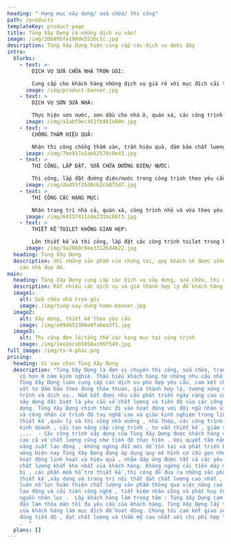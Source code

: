 ```yaml
---
heading: " Hạng mục xây dựng/ sửa chữa/ thi công"
path: /products
templateKey: product-page
title: Tùng Xây Dựng có những dịch vụ nào?
image: /img/20b895fe190de553bc1c.jpg
description: Tùng Xây Dựng hiện cung cấp các dịch vụ dưới đây
intro:
  blurbs:
    - text: >-
        DỊCH VỤ SỬA CHỮA NHÀ TRỌN GÓI: 

        Cung cấp cho khách hàng những dịch vụ giá rẻ với mục đích cải tạo, sửa chữa nhà ở, công trình. Đảm bảo giúp khách hàng tiết kiệm thêm công sức, thời gian và chi phí. Dịch vụ sửa chữa nhà trọn gói bao gồm từ những hạng mục nhỏ đến lớn: Phá tường, chia phòng, thi công điện nước, chống thấm, sơn nước,...
      image: /img/product-banner.jpg
    - text: >
        DỊCH VỤ SƠN SỬA NHÀ:

        Thực hiện sơn nước, sơn dầu cho nhà ở, quán xá, các công trình vừa và nhỏ
      image: /img/a1abf9ec451fb941e00e.jpg
    - text: >
        CHỐNG THẤM HIỆU QUẢ:

        Nhận thi công chống thấm sàn, trần hiệu quả, đảm bảo chất lượng công trình. Sửa chữa trần, sàn bị thấm nước, khắc phục hiệu quả các khu vực bị hư hỏng
      image: /img/7be917a1ab52570c0e43.jpg
    - text: >
        THI CÔNG, LẮP ĐẶT, SỬA CHỮA ĐƯỜNG ĐIỆN/ NƯỚC:

        Thi công, lắp đặt đường điện/nước trong công trình theo yêu cầu. Sửa chữa các khu vực hư hại: Bục, thủng ống nước; chập, rò rỉ điện, đứt đường dây
      image: /img/dad55f35d0c62c9875d7.jpg
    - text: >
        THI CÔNG CÁC HẠNG MỤC:

        Nhận trang trí nhà cả, quán xá, công trình nhỏ và vừa theo yêu cầu. Cải tạo các khu vực nhà ở khác nhau. Thi công lắp đặt sàn nhà (Gỗ, gạch, nhựa giả gỗ,...), trần nhà (Thạch cao,...), khu vực toilet,... Ốp đá hoa cương cho bếp, toilet; thực hiện thi công gạch giả cổ, tường giả xi măng,...
      image: /img/64137411cde231bc68f3.jpg
    - text: >
        THIẾT KẾ TOILET KHÔNG GIAN HẸP:

        Lên thiết kế và thi công, lắp đặt các công trình toilet trong không gian hẹp; lắp đặt bồn cầu âm tường; thi công ốp đá hoa cương, gạch tường, chống thấm sàn nhà,...
      image: /img/9a2660c0ee33126d4b22.jpg
  heading: Tùng Xây Dựng
  description: Với những sản phẩm của chúng tôi, quý khách sẽ được sống trong một
    căn nhà đẹp đẽ.
main:
  heading: Tùng Xây Dựng cung cấp các dịch vụ xây dựng, sửa chữa, thi công công trình
  description: Rất nhiều các dịch vụ và giá thành hợp lý để khách hàng lựa chọn
  image1:
    alt: Sửa chữa nhà trọn gói
    image: /img/tung-xay-dung-home-banner.jpg
  image2:
    alt: Xây dựng, thiết kế theo yêu cầu
    image: /img/e094851306e0fabea3f1.jpg
  image3:
    alt: Thi công đơn lẻ/tổng thể các hạng mục tại công trình
    image: /img/1ee2ecab5058ac06f549.jpg
full_image: /img/ts-4-phai.png
pricing:
  heading: Vì sao chọn Tùng Xây Dựng
  description: "Tùng Xây Dựng là đơn vị chuyên thi công, sửa chữa, trang trí,...
    có hơn 8 năm kinh nghiệ. Thấu hiểu khách hàng từ những nhu cầu nhỏ nhất,
    Tùng Xây Dựng luôn cung cấp các dịch vụ phù hợp yêu cầu, cam kết chất lượng
    vật tư đảm bảo theo đúng thỏa thuận, giá thành hợp lý, tương xứng với công
    trình và dịch vụ.. Nắm bắt được nhu cầu phát triển ngày càng cao của ngành
    xây dựng đặc biệt là yêu cầu về chất lượng và tiến độ của các công trình xây
    dựng. Tùng Xây Dựng chính thức đi vào hoạt động với đội ngũ nhân viên ,thợ
    và công nhân có trình độ tay nghề cao và giàu kinh nghiệm trong lĩnh vực
    thiết kế ,quản lý và thi công nhà xưởng , nhà thép, các công trình xây dựng
    kinh doanh , cải tạo nâng cấp công trình , tư vấn thiết kế , giám sát
    ,...  - Các công trình xây dựng của Tùng Xây Dựng được khách hàng đánh giá
    cao cả về chất lượng cũng như tiến độ thực hiện . Với quyết tâm nâng cao
    năng suất lao động , không ngừng đổi mới để tồn tại và phát triển bền
    vững.Hiện nay Tùng Xây Dựng đang áp dụng quy mô hình cơ cấu gọn nhẹ nhưng
    hoạt động linh hoạt và hiệu quả , nhằm đáp ứng được tất cả các yêu cầu về
    chất lượng khắt khe nhất của khách hàng. Không ngừng cải tiến máy móc  thiết
    bị , các phần mềm hỗ trợ thiết kế ,thi công để đưa ra những sản phẩm tư vấn
    thiết kế ,xây dựng và trang trí nội thất đạt chất lượng cao nhất , chúng tôi
    luôn nỗ lực hoàn thiện chất lượng sản phẩm thông qua việc nâng cao năng suất
    lao động và cải tiến công nghệ , tiết kiệm nhân công và phát huy tối đa
    nguồn nhân lực .  Lấy khách hàng làm trọng tâm : Tùng Xây Dựng cam kết phấn
    đấu làm thỏa mãn tối đa yêu cầu của khách hàng. Tùng Xây Dựng lấy tín nhiệm
    của khách hàng làm mục đích để hoạt động. Chúng tôi cam kết giao sản phẩm
    đúng tiến độ , đạt chất lượng và thẩm mỹ cao nhất với chi phí hợp lý nhất
    .  "
  plans: []
---
```

